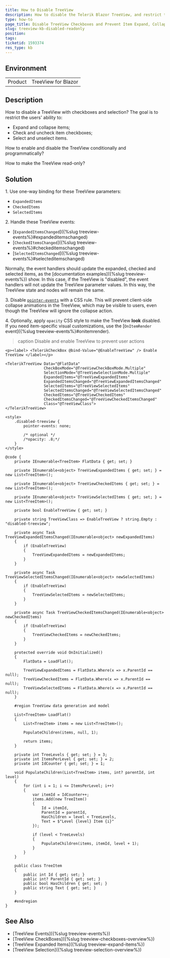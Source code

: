 ```yaml
---
title: How to Disable TreeView
description: How to disable the Telerik Blazor TreeView, and restrict the ability to expand, collapse, select and check items.
type: how-to
page_title: Disable TreeView Checkboxes and Prevent Item Expand, Collapse and Selection
slug: treeview-kb-disabled-readonly
position: 
tags: 
ticketid: 1593374
res_type: kb
---
```


## Environment

<table>
    <tbody>
        <tr>
            <td>Product</td>
            <td>TreeView for Blazor</td>
        </tr>
    </tbody>
</table>

## Description

How to disable a TreeView with checkboxes and selection? The goal is to restrict the users' ability to:

* Expand and collapse items;
* Check and uncheck item checkboxes;
* Select and unselect items.

How to enable and disable the TreeView conditionally and programmatically?

How to make the TreeView read-only?

## Solution

1\. Use one-way binding for these TreeView parameters:

* `ExpandedItems`
* `CheckedItems`
* `SelectedItems`

2\. Handle these TreeView events:

* [`ExpandedItemsChanged`]({%slug treeview-events%}#expandeditemschanged)
* [`CheckedItemsChanged`]({%slug treeview-events%}#checkeditemschanged)
* [`SelectedItemsChanged`]({%slug treeview-events%}#selecteditemschanged)

Normally, the event handlers should update the expanded, checked and selected items, as the [documentation examples]({%slug treeview-events%}) show. In this case, if the TreeView is "disabled", the event handlers will not update the TreeView parameter values. In this way, the TreeView state and nodes will remain the same.

3\. Disable [`pointer-events`](https://developer.mozilla.org/en-US/docs/Web/CSS/pointer-events) with a CSS rule. This will prevent client-side collapse animations in the TreeView, which may be visible to users, even though the TreeView will ignore the collapse action.

4\. Optionally, apply `opacity` CSS style to make the TreeView **look** disabled. If you need item-specific visual customizations, use the [`OnItemRender` event]({%slug treeview-events%}#onitemrender).

>caption Disable and enable TreeView to prevent user actions

````CSHTML
<p><label> <TelerikCheckBox @bind-Value="@EnableTreeView" /> Enable TreeView </label></p>

<TelerikTreeView Data="@FlatData"
                 CheckBoxMode="@TreeViewCheckBoxMode.Multiple"
                 SelectionMode="@TreeViewSelectionMode.Multiple"
                 ExpandedItems="@TreeViewExpandedItems"
                 ExpandedItemsChanged="@TreeViewExpandedItemsChanged"
                 SelectedItems="@TreeViewSelectedItems"
                 SelectedItemsChanged="@TreeViewSelectedItemsChanged"
                 CheckedItems="@TreeViewCheckedItems"
                 CheckedItemsChanged="@TreeViewCheckedItemsChanged"
                 Class="@TreeViewClass">
</TelerikTreeView>

<style>
    .disabled-treeview {
        pointer-events: none;

        /* optional */
        /*opacity: .8;*/
    }
</style>

@code {
    private IEnumerable<TreeItem> FlatData { get; set; }

    private IEnumerable<object> TreeViewExpandedItems { get; set; } = new List<TreeItem>();

    private IEnumerable<object> TreeViewCheckedItems { get; set; } = new List<TreeItem>();

    private IEnumerable<object> TreeViewSelectedItems { get; set; } = new List<TreeItem>();

    private bool EnableTreeView { get; set; }

    private string TreeViewClass => EnableTreeView ? string.Empty : "disabled-treeview";

    private async Task TreeViewExpandedItemsChanged(IEnumerable<object> newExpandedItems)
    {
        if (EnableTreeView)
        {
            TreeViewExpandedItems = newExpandedItems;
        }
    }

    private async Task TreeViewSelectedItemsChanged(IEnumerable<object> newSelectedItems)
    {
        if (EnableTreeView)
        {
            TreeViewSelectedItems = newSelectedItems;
        }
    }

    private async Task TreeViewCheckedItemsChanged(IEnumerable<object> newCheckedItems)
    {
        if (EnableTreeView)
        {
            TreeViewCheckedItems = newCheckedItems;
        }
    }

    protected override void OnInitialized()
    {
        FlatData = LoadFlat();

        TreeViewExpandedItems = FlatData.Where(x => x.ParentId == null);
        TreeViewCheckedItems = FlatData.Where(x => x.ParentId == null);
        TreeViewSelectedItems = FlatData.Where(x => x.ParentId == null);
    }

    #region TreeView data generation and model

    List<TreeItem> LoadFlat()
    {
        List<TreeItem> items = new List<TreeItem>();

        PopulateChildren(items, null, 1);

        return items;
    }

    private int TreeLevels { get; set; } = 3;
    private int ItemsPerLevel { get; set; } = 2;
    private int IdCounter { get; set; } = 1;

    void PopulateChildren(List<TreeItem> items, int? parentId, int level)
    {
        for (int i = 1; i <= ItemsPerLevel; i++)
        {
            var itemId = IdCounter++;
            items.Add(new TreeItem()
            {
                Id = itemId,
                ParentId = parentId,
                HasChildren = level < TreeLevels,
                Text = $"Level {level} Item {i}"
            });

            if (level < TreeLevels)
            {
                PopulateChildren(items, itemId, level + 1);
            }
        }
    }

    public class TreeItem
    {
        public int Id { get; set; }
        public int? ParentId { get; set; }
        public bool HasChildren { get; set; }
        public string Text { get; set; }
    }

    #endregion
}
````

## See Also

* [TreeView Events]({%slug treeview-events%})
* [TreeView CheckBoxes]({%slug treeview-checkboxes-overview%})
* [TreeView Expanded Items]({%slug treeview-expand-items%})
* [TreeView Selection]({%slug treeview-selection-overview%})
